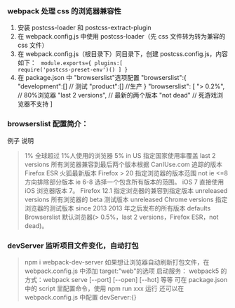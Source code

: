 ### webpack 处理 css 的浏览器兼容性

1. 安装 postcss-loader 和 postcss-extract-plugin
2. 在 webpack.config.js 中使用 postcss-loader（先 css 文件转为转为兼容的 css 文件）
3. 在 webpack.config.js（根目录下）同目录下，创建 postcss.config.js，内容如下：
   <code>
   module.exports={
   plugins:[
   require('postcss-preset-env')()
   ]
   }
   </code>
4. 在 package.json 中 "browserslist"选项配置
   "browserslist":{
   "development":[] // 测试
   "product":[] //生产
   }
   "browserslist": [
   "> 0.2%", // 80%浏览器
   "last 2 versions", // 最新的两个版本
   "not dead" // 死游戏浏览器不支持
   ]

### browserslist 配置简介：

例子 说明

> 1% 全球超过 1%人使用的浏览器
> 5% in US 指定国家使用率覆盖
> last 2 versions 所有浏览器兼容到最后两个版本根据 CanIUse.com 追踪的版本
> Firefox ESR 火狐最新版本
> Firefox > 20 指定浏览器的版本范围
> not ie <=8 方向排除部分版本
> ie 6-8 选择一个包含所有版本的范围。
> iOS 7 直接使用 iOS 浏览器版本 7。
> Firefox 12.1 指定浏览器的兼容到指定版本
> unreleased versions 所有浏览器的 beta 测试版本
> unreleased Chrome versions 指定浏览器的测试版本
> since 2013 2013 年之后发布的所有版本
> defaults Browserslist 默认浏览器(> 0.5%，last 2 versions，Firefox ESR，not dead)。

### devServer 监听项目文件变化，自动打包

> npm i webpack-dev-server
> 如果想让浏览器自动刷新打包文件，在 webpack.config.js 中添加 target:"web"的选项
> 启动服务：
> webpack5 的方式：webpack serve [--port] [--open] [--hot] 等等
> 可在 package.json 中的 script 里配置命令，使用 npm run xxx 运行
> 还可以在 webpack.config.js 中配置 devServer:{}
